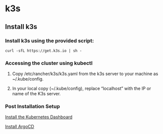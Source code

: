 # k3s

## Install k3s

### Install k3s using the provided script:
   ```
   curl -sfL https://get.k3s.io | sh -
   ```

### Accessing the cluster using kubectl

1. Copy /etc/rancher/k3s/k3s.yaml from the k3s server to your machine as ~/.kube/config.

2. In your local copy (~/.kube/config), replace “localhost” with the IP or name of the K3s server.

### Post Installation Setup

[Install the Kubernetes Dashboard](includes/kubernetes-dashboard.md)

[Install ArgoCD](includes/argocd.md)